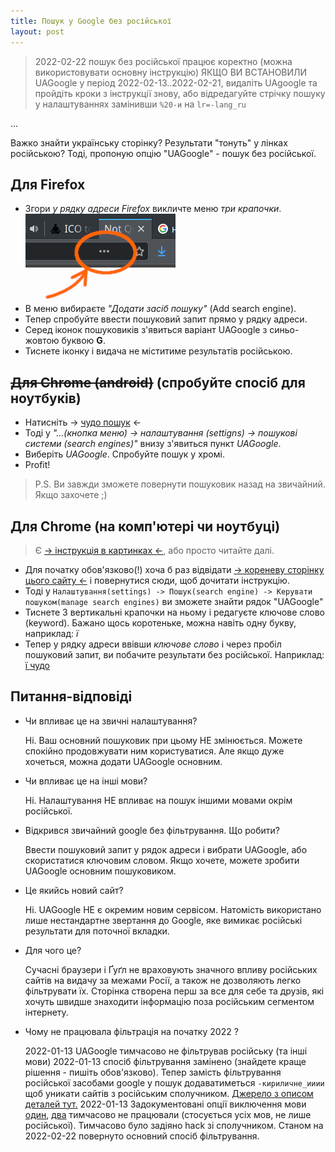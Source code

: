 ```yaml
---
title: Пошук у Google без російської
layout: post
---
```


> 2022-02-22 пошук без російської працює коректно (можна використовувати основну інструкцію)
> ЯКЩО ВИ ВСТАНОВИЛИ UAGoogle у період 2022-02-13..2022-02-21, видаліть UAgoogle та пройдіть кроки з інструкції знову, або відредагуйте стрічку пошуку у налаштуваннях замінивши `%20-и` на `lr=-lang_ru` 

...

Важко знайти українську сторінку? Результати "тонуть" у лінках російською? Тоді, пропоную опцію "UAGoogle" - пошук без російської.

## Для Firefox
* Згори *у рядку адреси Firefox* викличте меню *три крапочки*.
![Меню firefox](/assets/address-menu.png)
* В меню вибираєте *"Додати засіб пошуку"* (Add search engine).
* Тепер спробуйте ввести пошуковий запит прямо у рядку адреси.
* Серед іконок пошуковиків з'явиться варіант UAGoogle з синьо-жовтою буквою **G**.
* Тиснете іконку і видача не міститиме результатів російською.

## ~~Для Chrome (android)~~ (спробуйте спосіб для ноутбуків)
* Натисніть -> [чудо пошук](https://www.google.com.ua/search?q=чудо%20-и) <-
* Тоді у _"...(кнопка меню) -> налаштування (settigns) -> пошукові системи (search engines)"_ внизу з'явиться пункт _UAGoogle_.
* Виберіть _UAGoogle_. Спробуйте пошук у хромі.
* Profit!
> P.S. Ви завжди зможете повернути пошуковик назад на звичайний. Якщо захочете ;)

## Для Chrome (на комп'ютері чи ноутбуці)
> Є [-> інструкція в картинках <-](/assets/uagoogle-chromium.png), або просто читайте далі.

* Для початку обов'язково(!) хоча б раз відвідати [-> кореневу сторінку цього сайту <-](/) і повернутися сюди, щоб дочитати інструкцію.
* Тоді у `Налаштування(settings) -> Пошук(search engine) -> Керувати пошуком(manage search engines)` ви зможете знайти рядок "UAGoogle"
* Тиснете 3 вертикальні крапочки на ньому і редагуєте ключове слово (keyword). Бажано щось коротеньке, можна навіть одну букву, наприклад: *ї*
* Тепер у рядку адреси ввівши *ключове слово* і через пробіл пошуковий запит, ви побачите результати без російської. Наприклад: [ї чудо](https://www.google.com.ua/search?q=чудо%20-и)  

## Питання-відповіді
* Чи впливає це на звичні налаштування?

  Ні. Ваш основний пошуковик при цьому НЕ змінюється. Можете спокійно продовжувати ним користуватися. Але якщо дуже хочеться, можна додати UAGoogle основним.

* Чи впливає це на інші мови?

  Ні. Налаштування НЕ впливає на пошук іншими мовами окрім російської.

* Відкрився звичайний google без фільтрування. Що робити?

  Ввести пошуковий запит у рядок адреси і вибрати UAGoogle, або скористатися ключовим словом. Якщо хочете, можете зробити UAGoogle основним пошуковиком.

* Це якийсь новий сайт?
  
  Ні. UAGoogle НЕ є окремим новим сервісом.
  Натомість використано лише нестандартне звертання до Google, яке вимикає російські результати для поточної вкладки.

* Для чого це?
  
  Сучасні браузери і Ґуґл не враховують значного впливу російських сайтів на видачу за межами Росії, а також не дозволяють легко фільтрувати їх. Сторінка створена перш за все для себе та друзів, які хочуть швидше знаходити інформацію поза російським сегментом інтернету.

* Чому не працювала фільтрація на початку 2022 ?

  2022-01-13 UAGoogle тимчасово не фільтрував російську (та інші мови)
  2022-01-13 спосіб фільтрування замінено (знайдете краще рішення - пишіть обов'язково). Тепер замість фільтрування російської засобами google у пошук додаватиметься `-кириличне_ииии` щоб уникати сайтів з російським сполучником. [Джерело з описом деталей тут.](https://twitter.com/AsdAsd31174522/status/1450586782081376258)
  2022-01-13 Задокументовані опції виключення мови [один](https://developers.google.com/custom-search/docs/xml_results_appendices#booleannotqt), [два](https://developers.google.com/custom-search/docs/xml_results_appendices#languageCollections) тимчасово не працювали (стосується усіх мов, не лише російської). Тимчасово було задіяно hack зі сполучником. Станом на 2022-02-22 повернуто основний спосіб фільтрування.
